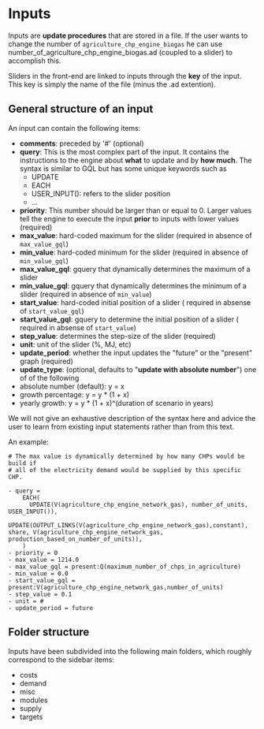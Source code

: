 # Inputs

Inputs are **update procedures** that are stored in a file. If the
user wants to change the number of `agriculture_chp_engine_biogas` he can use
number_of_agriculture_chp_engine_biogas.ad (coupled to a slider)
to accomplish this.

Sliders in the front-end are linked to inputs through the **key** of the input.
This key is simply the name of the file (minus the .ad extention).

## General structure of an input

An input can contain the following items:

* **comments**: preceded by '#' (optional)
* **query**: This is the most complex part of the input. It contains the
instructions to the engine about **what** to update and by **how much**.
The syntax is similar to GQL but has some unique keywords such as
  * UPDATE
  * EACH
  * USER_INPUT(): refers to the slider position
  * ...
* **priority**: This number should be larger than or equal to 0.
Larger values tell the engine to execute the input **prior** to inputs with
lower values (required)
* **max_value**: hard-coded maximum for the slider (required in absence of
`max_value_gql`)
* **min_value**: hard-coded minimum for the slider (required in absence of
`min_value_gql`)
* **max_value_gql**: gquery that dynamically determines the maximum of a slider
* **min_value_gql**: gquery that dynamically determines the minimum of a slider
(required in absence of `min_value`)
* **start_value**: hard-coded initial position of a slider (
required in absense of `start_value_gql`)
* **start_value_gql**: gquery to determine the initial position of a slider (
required in absense of `start_value`)
* **step_value**: determines the step-size of the slider (required)
* **unit**: unit of the slider (%, MJ, etc)
* **update_period**: whether the input updates the "future" or the "present"
graph (required)
* **update_type**: (optional, defaults to "**update with absolute number**")
one of of the following
 * absolute number (default): y = x
 * growth percentage: y = y * (1 + x)
 * yearly growth: y = y * (1 + x)^(duration of scenario in years)

We will not give an exhaustive description of the syntax here and advice the
user to learn from existing input statements rather than from this text.

An example:

    # The max value is dynamically determined by how many CHPs would be build if
    # all of the electricity demand would be supplied by this specific CHP.

    - query =
        EACH(
          UPDATE(V(agriculture_chp_engine_network_gas), number_of_units, USER_INPUT()),
          UPDATE(OUTPUT_LINKS(V(agriculture_chp_engine_network_gas),constant), share, V(agriculture_chp_engine_network_gas, production_based_on_number_of_units)),
        )
    - priority = 0
    - max_value = 1214.0
    - max_value_gql = present:Q(maximum_number_of_chps_in_agriculture)
    - min_value = 0.0
    - start_value_gql = present:V(agriculture_chp_engine_network_gas,number_of_units)
    - step_value = 0.1
    - unit = #
    - update_period = future

## Folder structure

Inputs have been subdivided into the following main folders, which roughly
correspond to the sidebar items:

* costs
* demand
* misc
* modules
* supply
* targets
